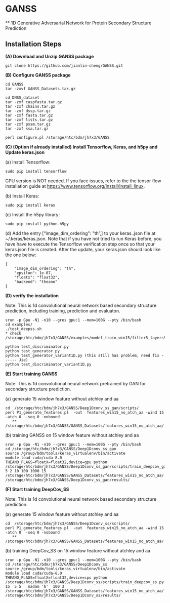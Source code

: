 # GANSS
** 1D Generative Adversarial Network for Protein Secondary Structure Prediction



Installation Steps
--------------------------------------------------------------------------------------

**(A) Download and Unzip GANSS package**  
```
git clone https://github.com/jianlin-cheng/GANSS.git
```
**(B) Configure GANSS package**  
```
cd GANSS
tar -zxvf GANSS_Datasets.tar.gz

cd DNSS_dataset
tar -zxf caspfasta.tar.gz
tar -zxf chains.tar.gz
tar -zxf dssp.tar.gz
tar -zxf fasta.tar.gz
tar -zxf lists.tar.gz
tar -zxf pssm.tar.gz
tar -zxf ssa.tar.gz

perl configure.pl /storage/htc/bdm/jh7x3/GANSS
```
**(C) (Option if already installed) Install Tensorflow, Keras, and h5py and Update keras.json**  

(a) Install Tensorflow: 
```
sudo pip install tensorflow
```
GPU version is NOT needed. If you face issues, refer to the the tensor flow installation guide at https://www.tensorflow.org/install/install_linux.

(b) Install Keras:
```
sudo pip install keras
```

(c) Install the h5py library:  
```
sudo pip install python-h5py
```

(d) Add the entry [“image_dim_ordering": "th”,] to your keras..json file at ~/.keras/keras.json. Note that if you have not tried to run Keras before, you have have to execute the Tensorflow verification step once so that your keras.json file is created. After the update, your keras.json should look like the one below:  
```
{
    "image_dim_ordering": "th",
    "epsilon": 1e-07,
    "floatx": "float32",
    "backend": "theano"
}
```
**(D) verify the installation** 

Note: This is 1d convolutional neural network based secondary structure prediction, including  training, prediction and evaluaton.

```
srun -p Gpu -N1 -n10 --gres gpu:1 --mem=100G --pty /bin/bash
cd examples/
./test_deepss.sh
* check /storage/htc/bdm/jh7x3/GANSS/examples/model_train_win15/filter5_layers5_inter15_optnadam_ftsize6/

python test_discriminator.py
python test_generator.py
python test_generator_variant1D.py (this still has problem, need fix ------ Jie)
python test_discriminator_variant1D.py
```

**(E) Start training GANSS** 

Note: This is 1d convolutional neural network pretrained by GAN for secondary structure prediction.

(a) generate 15 window feature without atchley and aa

```
cd  /storage/htc/bdm/jh7x3/GANSS/Deep1Dconv_ss_gan/scripts/
perl P1_generate_features.pl  -out  features_win15_no_atch_aa -wind 15 -atch 0  -seq 0 -nobound
   ** /storage/htc/bdm/jh7x3/GANSS/GANSS_Datasets/features_win15_no_atch_aa/
```

(b) training GANSS on 15 window feature without atchley and aa
```
srun -p Gpu -N1 -n10 --gres gpu:1 --mem=100G --pty /bin/bash
cd /storage/htc/bdm/jh7x3/GANSS/Deep1Dconv_ss_gan
source /group/bdm/tools/keras_virtualenv/bin/activate
module load cuda/cuda-8.0
THEANO_FLAGS=floatX=float32,device=gpu python /storage/htc/bdm/jh7x3/GANSS/Deep1Dconv_ss_gan/scripts/train_deepcov_gan_ss.py 5 2 10 100 1000 15  /storage/htc/bdm/jh7x3/GANSS/GANSS_Datasets/features_win15_no_atch_aa/ /storage/htc/bdm/jh7x3/GANSS/Deep1Dconv_ss_gan/results/
```

**(F) Start training DeepCov_SS** 

Note: This is 1d convolutional neural network based secondary structure prediction.

(a) generate 15 window feature without atchley and aa

```
cd  /storage/htc/bdm/jh7x3/GANSS/Deep1Dconv_ss/scripts/
perl P1_generate_features.pl  -out  features_win15_no_atch_aa -wind 15 -atch 0  -seq 0 -nobound
   ** /storage/htc/bdm/jh7x3/GANSS/GANSS_Datasets/features_win15_no_atch_aa/ 
```

(b) training DeepCov_SS on  15 window feature without atchley and aa
```
srun -p Gpu -N1 -n10 --gres gpu:1 --mem=100G --pty /bin/bash
cd /storage/htc/bdm/jh7x3/GANSS/Deep1Dconv_ss
source /group/bdm/tools/keras_virtualenv/bin/activate
module load cuda/cuda-8.0
THEANO_FLAGS=floatX=float32,device=cpu python /storage/htc/bdm/jh7x3/GANSS/Deep1Dconv_ss/scripts/train_deepcov_ss.py 15  5 5   nadam '6'  100 3  /storage/htc/bdm/jh7x3/GANSS/GANSS_Datasets/features_win15_no_atch_aa/ /storage/htc/bdm/jh7x3/GANSS/Deep1Dconv_ss/results/
```

